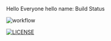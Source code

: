 Hello Everyone
hello
name: Build Status

![workflow](https://github.com/Kaamini-22/Coursework/actions/workflows/main.yml/badge.svg)

[![LICENSE](https://img.shields.io/github/license/Kaamini-22/Coursework.svg?style=flat-square)](https://github.com/Kaamini-22/Coursework/blob/master/LICENSE)

